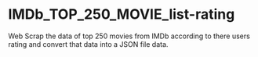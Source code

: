 # IMDb_TOP_250_MOVIE_list-rating
Web Scrap the data of top 250 movies from IMDb according to there users rating and convert that data into a JSON file data.
